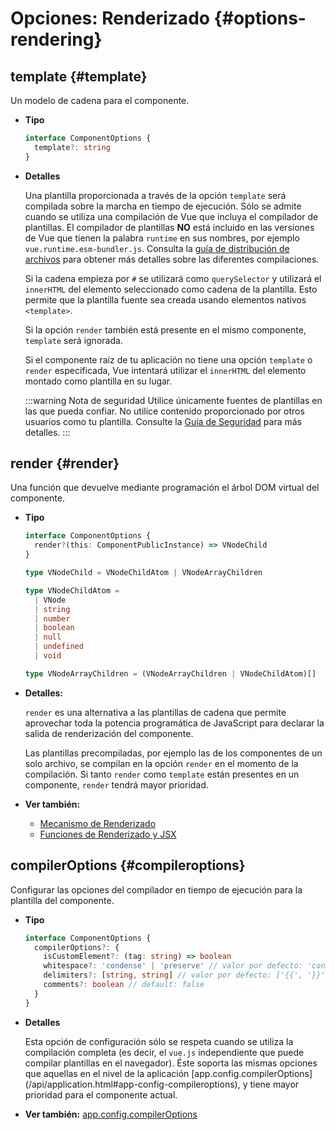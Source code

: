 # Opciones: Renderizado {#options-rendering}

## template {#template}

Un modelo de cadena para el componente.

- **Tipo**

  ```ts
  interface ComponentOptions {
    template?: string
  }
  ```

- **Detalles**

  Una plantilla proporcionada a través de la opción `template` será compilada sobre la marcha en tiempo de ejecución. Sólo se admite cuando se utiliza una compilación de Vue que incluya el compilador de plantillas. El compilador de plantillas **NO** está incluido en las versiones de Vue que tienen la palabra `runtime` en sus nombres, por ejemplo `vue.runtime.esm-bundler.js`. Consulta la [guía de distribución de archivos](https://github.com/vuejs/core/tree/main/packages/vue#which-dist-file-to-use) para obtener más detalles sobre las diferentes compilaciones.

  Si la cadena empieza por `#` se utilizará como `querySelector` y utilizará el `innerHTML` del elemento seleccionado como cadena de la plantilla. Esto permite que la plantilla fuente sea creada usando elementos nativos `<template>`.

  Si la opción `render` también está presente en el mismo componente, `template` será ignorada.

  Si el componente raíz de tu aplicación no tiene una opción `template` o `render` especificada, Vue intentará utilizar el `innerHTML` del elemento montado como plantilla en su lugar.

  :::warning Nota de seguridad
  Utilice únicamente fuentes de plantillas en las que pueda confiar. No utilice contenido proporcionado por otros usuarios como tu plantilla. Consulte la [Guía de Seguridad](/guide/best-practices/security.html#rule-no-1-never-use-non-trusted-templates) para más detalles.
  :::

## render {#render}

Una función que devuelve mediante programación el árbol DOM virtual del componente.

- **Tipo**

  ```ts
  interface ComponentOptions {
    render?(this: ComponentPublicInstance) => VNodeChild
  }

  type VNodeChild = VNodeChildAtom | VNodeArrayChildren

  type VNodeChildAtom =
    | VNode
    | string
    | number
    | boolean
    | null
    | undefined
    | void

  type VNodeArrayChildren = (VNodeArrayChildren | VNodeChildAtom)[]
  ```

- **Detalles:**

  `render` es una alternativa a las plantillas de cadena que permite aprovechar toda la potencia programática de JavaScript para declarar la salida de renderización del componente.

  Las plantillas precompiladas, por ejemplo las de los componentes de un solo archivo, se compilan en la opción `render` en el momento de la compilación. Si tanto `render` como `template` están presentes en un componente, `render` tendrá mayor prioridad.

- **Ver también:**
  - [Mecanismo de Renderizado](/guide/extras/rendering-mechanism.html)
  - [Funciones de Renderizado y JSX](/guide/extras/render-function.html)

## compilerOptions {#compileroptions}

Configurar las opciones del compilador en tiempo de ejecución para la plantilla del componente.

- **Tipo**

  ```ts
  interface ComponentOptions {
    compilerOptions?: {
      isCustomElement?: (tag: string) => boolean
      whitespace?: 'condense' | 'preserve' // valor por defecto: 'condense'
      delimiters?: [string, string] // valor por defecto: ['{{', '}}']
      comments?: boolean // default: false
    }
  }
  ```

- **Detalles**

  Esta opción de configuración sólo se respeta cuando se utiliza la compilación completa (es decir, el `vue.js` independiente que puede compilar plantillas en el navegador). Éste soporta las mismas opciones que aquellas en el nivel de la aplicación [app.config.compilerOptions] (/api/application.html#app-config-compileroptions), y tiene mayor prioridad para el componente actual.

- **Ver también:** [app.config.compilerOptions](/api/application.html#app-config-compileroptions)
